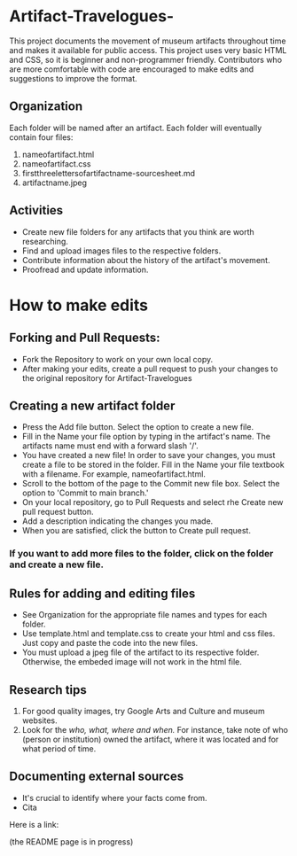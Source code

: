 # Artifact-Travelogues-
This project documents the movement of museum artifacts throughout time and makes it available for public access. This project uses very basic HTML and CSS, so it is beginner and non-programmer friendly. Contributors who are more comfortable with code are encouraged to make edits and suggestions to improve the format.  

## Organization 
Each folder will be named after an artifact. Each folder will eventually contain four files:
1. nameofartifact.html
2. nameofartifact.css
3. firstthreelettersofartifactname-sourcesheet.md
4. artifactname.jpeg 


## Activities
* Create new file folders for any artifacts that you think are worth researching. 
* Find and upload images files to the respective folders.
* Contribute information about the history of the artifact's movement. 
* Proofread and update information.

# How to make edits 

## Forking and Pull Requests:
* Fork the Repository to work on your own local copy. 
* After making your edits, create a pull request to push your changes to the original repository for Artifact-Travelogues 

## Creating a new artifact folder 
* Press the Add file button. Select the option to create a new file. 
* Fill in the Name your file option by typing in the artifact's name. The artifacts name must end with a forward slash '/'.
* You have created a new file! In order to save your changes, you must create a file to be stored in the folder. Fill in the Name your file textbook with a filename. For example, nameofartifact.html. 
* Scroll to the bottom of the page to the Commit new file box. Select the option to 'Commit to main branch.'
* On your local repository, go to Pull Requests and select rhe Create new pull request button.
* Add a description indicating the changes you made. 
* When you are satisfied, click the button to Create pull request.

### If you want to add more files to the folder, click on the folder and create a new file. 

## Rules for adding and editing files
* See Organization for the appropriate file names and types for each folder. 
* Use template.html and template.css to create your html and css files. Just copy and paste the code into the new files. 
* You must upload a jpeg file of the artifact to its respective folder. Otherwise, the embeded image will not work in the html file.


## Research tips
1. For good quality images, try Google Arts and Culture and museum websites.
2. Look for the *who, what, where and when.* For instance, take note of who (person or institution) owned the artifact, where it was located and for what period of time. 

## Documenting external sources 
* It's crucial to identify where your facts come from.
* Cita

Here is a link: 

(the README page is in progress)

